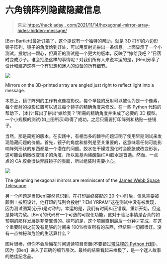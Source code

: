 # 六角镜阵列隐藏隐藏信息

> 原文:[https://hack aday . com/2021/11/14/hexagonal-mirror-array-hides-hidden-message/](https://hackaday.com/2021/11/14/hexagonal-mirror-array-hides-hidden-message/)

[Ben Bartlett]最近订婚了，这个提议有一个独特的帮助，就是 3D 打印的六边形镜子阵列，镜子的角度恰到好处，可以用反射光拼出一条信息。上面显示了一个小测试，投射出一颗心，但真正的测试是一个更大的版本，反映了“嫁给我吧？”日落时变成沙子。谁会拒绝这样的事情呢？对我们所有人来说幸运的是，[Ben]分享了设计和建造这样一个有思想和迷人的设备的所有细节。

![](../Images/f73f840ee2259525f1c1e48e71a3f9d7.png)

Mirrors on the 3D-printed array are angled just right to reflect light into a message.

本质上，镜子阵列的工作有点像投影仪。每个单独的反射可以被认为是一个像素，每个反射的投影位置可以通过每个镜子的精确角度来修改。在一些 Python 代码的帮助下，[本]计算出了拼出“嫁给我？”所需的精确角度并生成了必要的 3D 模型。一个小规模的测试(如上图所示)取得了成功，之后只需要打印阵列和粘贴一些镜子。

当然，那是简短的版本。在实践中，有相当多的棘手问题证明了使用早期测试来发现隐藏问题的价值。首先，镜子的角度和排列是至关重要的，这意味着任何可能影响阵列形状的东西都是一个潜在的问题。胶水在干燥或固化时会膨胀或改变形状，这可能会稍微改变镜子的角度，所以氰基丙烯酸酯(CA)胶水是首选。然而，一点点的 CA 胶会很快弄脏镜子的表面，所以组装时需要小心。

![](../Images/7817ce9260cf3857dbfc347dd19b4ec4.png)

The gleaming hexagonal mirrors are reminiscent of the [James Webb Space Telescope](https://hackaday.com/2021/11/02/30-days-of-terror-the-logistics-of-launching-the-james-webb-space-telescope/).

另一个问题是当[Ben]突然意识到，在打印最终装配的 20 个小时后，信息需要被颠倒！按照设计，他打印的阵列会投射“？EM YRRAM“这在测试中没有被发现，因为测试图案(心形)是对称的。幸运的是，我们有时间纠正错误，重新开始，但这是势均力敌。[Ben]的代码有一个可选的可视化功能，这对于验证事情是否真的如预期的那样发展是非常宝贵的。碰巧的是，这个项目直到最后一分钟才完成，在这个重要时刻之前没有足够的时间来 100%检查所有的东西，但结果一切都很好。没有一点神秘和危险的生活算什么？

图片很棒，但你不会后悔花时间通读项目页面(不要错过[带注释的 Python 代码](https://github.com/bencbartlett/3D-printed-mirror-array/blob/main/mirror_array.ipynb))，因为【Ben】进入了正确的细节层次。最终的结果看起来棒极了，是一个迷人故事的绝佳纪念品。